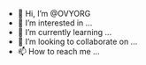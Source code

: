 - 👋 Hi, I’m @OVYORG
- 👀 I’m interested in ...
- 🌱 I’m currently learning ...
- 💞️ I’m looking to collaborate on ...
- 📫 How to reach me ...

<!---
OVYORG/OVYORG is a ✨ special ✨ repository because its `README.md` (this file) appears on your GitHub profile.
You can click the Preview link to take a look at your changes.
--->
